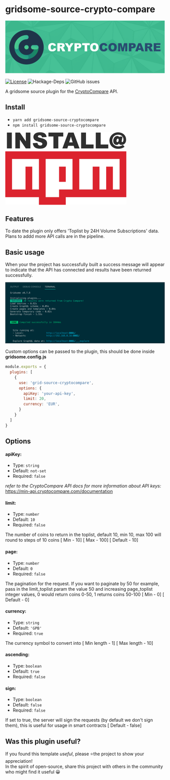 # gridsome-source-crypto-compare
![](gridsome-plugin-source-crypto-compare-logo.png)

 [![License](https://img.shields.io/npm/l/@nrwl/workspace.svg?style=flat-square&color=lightgrey)]()
![Hackage-Deps](https://img.shields.io/hackage-deps/v/up?color=green&style=flat-square)
![GitHub issues](https://img.shields.io/github/issues/leonlafa/node-type-express?style=flat-square&color=blue)

A gridsome source plugin for the <a href="https://min-api.cryptocompare.com">CryptoCompare</a> API.   

## Install

- `yarn add gridsome-source-cryptocompare`
- `npm install gridsome-source-cryptocompare`


<a href="https://www.npmjs.com/package/gridsome-source-cryptocompare" rel="npm">![Foo](npm-readme.png)</a>

## Features
To date the plugin only offers 'Toplist by 24H Volume Subscriptions' data.   Plans to addd more API calls are in the pipeline.

## Basic usage

When your the project has successfully built a success message will appear to indicate that the API has connected  and results have been returned successfully.

![](gridsoe-crypto-compare-success.png)

Custom options can be passed to the plugin, this should be done inside __gridsome.config.js__

```js
module.exports = {
  plugins: [
    {
      use: 'grid-source-cryptocompare',
      options: {
        apiKey: 'your-api-key',
        limit: 20,
        currency: 'EUR',
      }
    }
  ]
}
```
## Options

#### apiKey:
- Type: `string`
- Default:  `not-set`
- Required: `false`

_refer to the CryptoCompare API docs for more information about API keys:_
https://min-api.cryptocompare.com/documentation

#### limit:
- Type: `number`
- Default:  `10`
- Required: `false`

The number of coins to return in the toplist, default 10, min 10, max 100 will round to steps of 10 coins [ Min - 10] [ Max - 100] [ Default - 10]

#### page:
- Type: `number`
- Default:  `0`
- Required: `false`

The pagination for the request. If you want to paginate by 50 for example, pass in the limit_toplist param the value 50 and increasing page_toplist integer values, 0 would return coins 0-50, 1 returns coins 50-100 [ Min - 0] [ Default - 0]

#### currency:
- Type: `string`
- Default:  `'GPB'`
- Required: `true`

The currency symbol to convert into [ Min length - 1] [ Max length - 10]

#### ascending:
- Type: `boolean`
- Default:  `true`
- Required: `false`

#### sign:
- Type: `boolean`
- Default:  `false`
- Required: `false`

If set to true, the server will sign the requests (by default we don't sign them), this is useful for usage in smart contracts [ Default - false]


## Was this plugin useful?

If you found this template _useful_,
please ⭐️the project to show your appreciation!
<br>
In the spirit of open-source, share this project with others in the community who might find it useful 😀 


